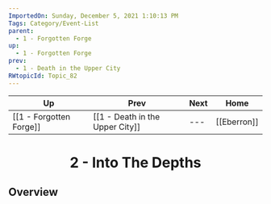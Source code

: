 ```yaml
---
ImportedOn: Sunday, December 5, 2021 1:10:13 PM
Tags: Category/Event-List
parent:
  - 1 - Forgotten Forge
up:
  - 1 - Forgotten Forge
prev:
  - 1 - Death in the Upper City
RWtopicId: Topic_82
---
```


| Up | Prev | Next | Home |
|----|------|------|------|
| [[1 - Forgotten Forge]] | [[1 - Death in the Upper City]] | --- | [[Eberron]] |

# <center>2 - Into The Depths</center>

## Overview

